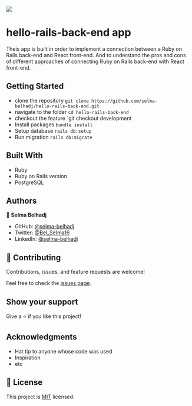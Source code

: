 ![](https://img.shields.io/badge/Microverse-blueviolet)

# hello-rails-back-end app
Theis app is built in order to implement a connection between a Ruby on Rails back-end and React front-end. And to understand the pros and cons of different approaches of connecting Ruby on Rails back-end with React front-end.

## Getting Started
- clone the repository
`git clone https://github.com/selma-belhadj/hello-rails-back-end.git`
- navigate to the folder
`cd hello-rails-back-end`
- checkout the feature
`git checkout development
- Install packages
`bundle install`
- Setup database
`rails db:setup`
- Run migration
`rails db:migrate`

## Built With

- Ruby
- Ruby on Rails version
- PostgreSQL


## Authors

👤 **Selma Belhadj**

- GitHub: [@selma-belhadj](https://github.com/selma-belhadj)
- Twitter: [@Bel_Selma16](https://twitter.com/Bel_Selma16)
- LinkedIn: [@selma-belhadj](https://www.linkedin.com/in/selma-belhadj/)


## 🤝 Contributing

Contributions, issues, and feature requests are welcome!

Feel free to check the [issues page](https://github.com/selma-belhadj/hello-react-rails/issues).

## Show your support

Give a ⭐️ if you like this project!

## Acknowledgments

- Hat tip to anyone whose code was used
- Inspiration
- etc

## 📝 License

This project is [MIT](./MIT.md) licensed.

